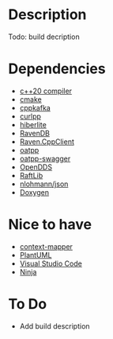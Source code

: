 # Description
Todo: build decription

# Dependencies
- [c++20 compiler](https://clang.llvm.org/)
- [cmake](https://cmake.org/)
- [cppkafka](https://github.com/rerunner/cppkafka)
- [curlpp](https://github.com/rerunner/curlpp)
- [hiberlite](https://github.com/rerunner/hiberlite)
- [RavenDB](https://ravendb.net/)
- [Raven.CppClient](https://github.com/rerunner/ravendb-cpp-client)
- [oatpp](https://github.com/oatpp/oatpp)
- [oatpp-swagger](https://github.com/oatpp/oatpp-swagger)
- [OpenDDS](https://github.com/OpenDDS/OpenDDS)
- [RaftLib](https://github.com/rerunner/RaftLib)
- [nlohmann/json](https://github.com/nlohmann/json)
- [Doxygen](https://www.doxygen.nl/)

# Nice to have
- [context-mapper](https://contextmapper.org/)
- [PlantUML](https://plantuml.com/)
- [Visual Studio Code](https://code.visualstudio.com/)
- [Ninja](https://ninja-build.org/)

# To Do
- Add build description
